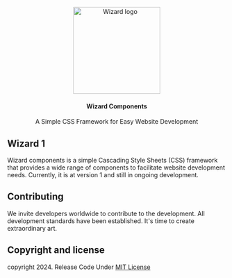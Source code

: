 <p align="center"> 
    <img src="https://github.com/Faiznurullah/wizard-components/assets/59213454/bbaa6c15-a577-4906-a29b-73bd3b0e4505" alt="Wizard logo" width="200" height="200"> 
</p>

<h4 align="center">Wizard Components</h4>
<p align="center">A Simple CSS Framework for Easy Website Development</p>

## Wizard 1

Wizard components is a simple Cascading Style Sheets (CSS) framework that provides a wide range of components to facilitate website development needs. Currently, it is at version 1 and still in ongoing development.

## Contributing
We invite developers worldwide to contribute to the development. All development standards have been established. It's time to create extraordinary art.


## Copyright and license

copyright 2024. Release Code Under [MIT License](https://github.com/faiznurullah/wizard-components/blob/main/LICENSE) 